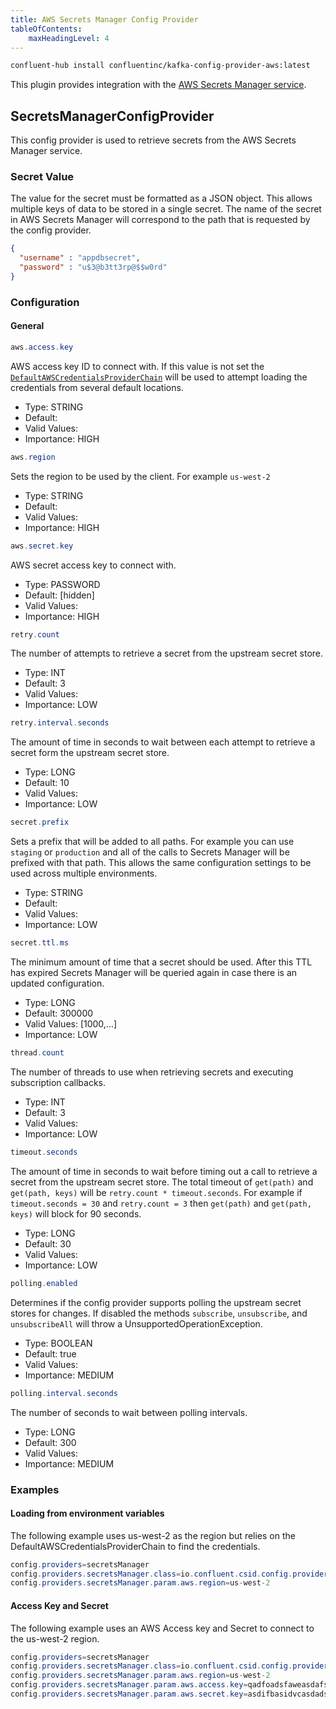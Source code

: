 ```yaml
---
title: AWS Secrets Manager Config Provider
tableOfContents:
    maxHeadingLevel: 4
---
```


```bash
confluent-hub install confluentinc/kafka-config-provider-aws:latest
```

This plugin provides integration with the [AWS Secrets Manager service](https://aws.amazon.com/secrets-manager).

## SecretsManagerConfigProvider

This config provider is used to retrieve secrets from the AWS Secrets Manager service.

### Secret Value

The value for the secret must be formatted as a JSON object. This allows multiple keys of data to be stored in a single secret. The name of the secret in AWS Secrets Manager will correspond to the path that is requested by the config provider.

```json
{
  "username" : "appdbsecret",
  "password" : "u$3@b3tt3rp@$$w0rd"
}
```

### Configuration


#### General

```java
aws.access.key
```
AWS access key ID to connect with. If this value is not set the [`DefaultAWSCredentialsProviderChain`](https://docs.aws.amazon.com/AWSJavaSDK/latest/javadoc/com/amazonaws/auth/DefaultAWSCredentialsProviderChain.html) will be used to attempt loading the credentials from several default locations.

* Type: STRING
* Default:
* Valid Values:
* Importance: HIGH

```java
aws.region
```
Sets the region to be used by the client. For example `us-west-2`

* Type: STRING
* Default:
* Valid Values:
* Importance: HIGH

```java
aws.secret.key
```
AWS secret access key to connect with.

* Type: PASSWORD
* Default: [hidden]
* Valid Values:
* Importance: HIGH

```java
retry.count
```
The number of attempts to retrieve a secret from the upstream secret store.

* Type: INT
* Default: 3
* Valid Values:
* Importance: LOW

```java
retry.interval.seconds
```
The amount of time in seconds to wait between each attempt to retrieve a secret form the upstream secret store.

* Type: LONG
* Default: 10
* Valid Values:
* Importance: LOW

```java
secret.prefix
```
Sets a prefix that will be added to all paths. For example you can use `staging` or `production` and all of the calls to Secrets Manager will be prefixed with that path. This allows the same configuration settings to be used across multiple environments.

* Type: STRING
* Default:
* Valid Values:
* Importance: LOW

```java
secret.ttl.ms
```
The minimum amount of time that a secret should be used. After this TTL has expired Secrets Manager will be queried again in case there is an updated configuration.

* Type: LONG
* Default: 300000
* Valid Values: [1000,...]
* Importance: LOW

```java
thread.count
```
The number of threads to use when retrieving secrets and executing subscription callbacks.

* Type: INT
* Default: 3
* Valid Values:
* Importance: LOW

```java
timeout.seconds
```
The amount of time in seconds to wait before timing out a call to retrieve a secret from the upstream secret store. The total timeout of `get(path)` and `get(path, keys)` will be `retry.count * timeout.seconds`. For example if `timeout.seconds = 30` and `retry.count = 3` then `get(path)` and `get(path, keys)` will block for 90 seconds.

* Type: LONG
* Default: 30
* Valid Values:
* Importance: LOW

```java
polling.enabled
```
Determines if the config provider supports polling the upstream secret stores for changes. If disabled the methods `subscribe`, `unsubscribe`, and `unsubscribeAll` will throw a UnsupportedOperationException.

* Type: BOOLEAN
* Default: true
* Valid Values:
* Importance: MEDIUM

```java
polling.interval.seconds
```
The number of seconds to wait between polling intervals.

* Type: LONG
* Default: 300
* Valid Values:
* Importance: MEDIUM

### Examples

#### Loading from environment variables

The following example uses us-west-2 as the region but relies on the DefaultAWSCredentialsProviderChain to find the credentials.

```java
config.providers=secretsManager
config.providers.secretsManager.class=io.confluent.csid.config.provider.aws.SecretsManagerConfigProvider
config.providers.secretsManager.param.aws.region=us-west-2
```
#### Access Key and Secret

The following example uses an AWS Access key and Secret to connect to the us-west-2 region.

```java
config.providers=secretsManager
config.providers.secretsManager.class=io.confluent.csid.config.provider.aws.SecretsManagerConfigProvider
config.providers.secretsManager.param.aws.region=us-west-2
config.providers.secretsManager.param.aws.access.key=qadfoadsfaweasdafsd
config.providers.secretsManager.param.aws.secret.key=asdifbasidvcasdadsfasd
```

